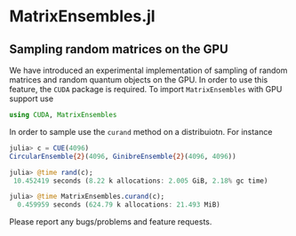 # MatrixEnsembles.jl

## Sampling random matrices on the GPU

We have introduced an experimental implementation of sampling of random matrices and random quantum objects on the GPU. In order to use this feature, the `CUDA` package is required. To import `MatrixEnsembles` with GPU support use
```julia
using CUDA, MatrixEnsembles
```
In order to sample use the `curand` method on a distribuiotn. For instance
```julia
julia> c = CUE(4096)
CircularEnsemble{2}(4096, GinibreEnsemble{2}(4096, 4096))

julia> @time rand(c);
 10.452419 seconds (8.22 k allocations: 2.005 GiB, 2.18% gc time)

julia> @time MatrixEnsembles.curand(c);
  0.459959 seconds (624.79 k allocations: 21.493 MiB)
```
Please report any bugs/problems and feature requests.
